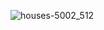 ![houses-5002_512](https://github.com/qetqet910/qetqet910/assets/79036088/ac7725e5-a27c-429e-9099-7cf6ce44820a)
